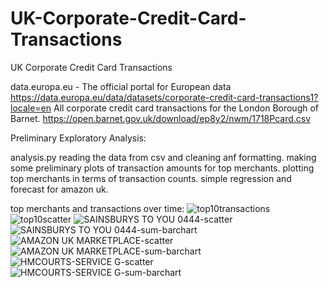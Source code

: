 # UK-Corporate-Credit-Card-Transactions
UK Corporate Credit Card Transactions

data.europa.eu - The official portal for European data
https://data.europa.eu/data/datasets/corporate-credit-card-transactions1?locale=en
All corporate credit card transactions for the London Borough of Barnet.
https://open.barnet.gov.uk/download/ep8y2/nwm/1718Pcard.csv

Preliminary Exploratory Analysis:

analysis.py
reading the data from csv and cleaning anf formatting.
making some preliminary plots of transaction amounts for top merchants.
plotting top merchants in terms of transaction counts.
simple regression and forecast for amazon uk.

top merchants and transactions over time:
![top10transactions](https://user-images.githubusercontent.com/69943289/219978533-80a2fecf-9a41-4237-b565-c2fd77febd24.jpg)
![top10scatter](https://user-images.githubusercontent.com/69943289/219978539-b884a6c8-fd3b-47b5-b1d2-e5f7f30e3c29.jpg)
![SAINSBURYS TO YOU 0444-scatter](https://user-images.githubusercontent.com/69943289/219978564-df3b36a7-e0f5-4f53-ab3f-c3887d667529.jpg)
![SAINSBURYS TO YOU 0444-sum-barchart](https://user-images.githubusercontent.com/69943289/219978565-a1756c96-3ac2-4db0-b672-525853e7cb4e.jpg)
![AMAZON UK MARKETPLACE-scatter](https://user-images.githubusercontent.com/69943289/219978566-d52d0a1e-45ba-449f-aa28-d5da052209dd.jpg)
![AMAZON UK MARKETPLACE-sum-barchart](https://user-images.githubusercontent.com/69943289/219978567-f4ac9c3d-38df-43d5-b696-280999f37b3a.jpg)
![HMCOURTS-SERVICE G-scatter](https://user-images.githubusercontent.com/69943289/219978569-eb1c4194-51d3-4f08-a4c7-c0e1dbaf21c9.jpg)
![HMCOURTS-SERVICE G-sum-barchart](https://user-images.githubusercontent.com/69943289/219978570-bd6334dd-92af-48a0-9eda-ebb58f1144ec.jpg)

